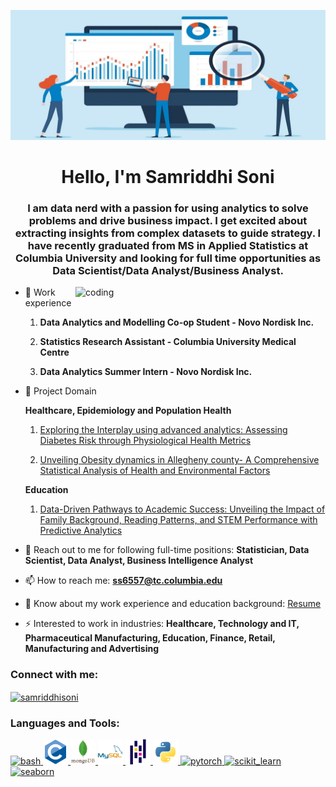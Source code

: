 ![MasterHead](1-img.jpg)


<h1 align="center">Hello, I'm Samriddhi Soni</h1>

<h3 align="center">I am data nerd with a passion for using analytics to solve problems and drive business impact. I get excited about extracting insights from complex datasets to guide strategy. I have recently graduated from MS in Applied Statistics at Columbia University and looking for full time opportunities as Data Scientist/Data Analyst/Business Analyst.</h3>

<img align="right" alt="coding" width=400 src="https://miro.medium.com/v2/resize:fit:1200/0*dI-o8H3i0w66SpK7.gif">

- 🌱 Work experience
  
   1. **Data Analytics and Modelling Co-op Student - Novo Nordisk Inc.**
  
   2. **Statistics Research Assistant - Columbia University Medical Centre**
 
   3. **Data Analytics Summer Intern - Novo Nordisk Inc.**

- 🔭 Project Domain

  **Healthcare, Epidemiology and Population Health**
  1. [Exploring the Interplay using advanced analytics: Assessing Diabetes Risk through Physiological Health Metrics](https://github.com/Samriddhi-Soni/Unraveling-Diabetes-Risk-Insights-from-Health-Metrics-and-Demographics)
  
  2. [Unveiling Obesity dynamics in Allegheny county- A Comprehensive Statistical Analysis of Health and Environmental Factors](https://github.com/Samriddhi-Soni/Unveiling-Obesity-Dynamics-A-Machine-Learning-Approach-to-Socio-Economic-and-Demographic-Influences)

  **Education**
  1. [Data-Driven Pathways to Academic Success: Unveiling the Impact of Family Background, Reading Patterns, and STEM Performance with Predictive Analytics](https://github.com/Samriddhi-Soni/Pathways-to-Academic-Success-with-Predictive-Analytics)

- 💬 Reach out to me for following full-time positions: **Statistician, Data Scientist, Data Analyst, Business Intelligence Analyst**

- 📫 How to reach me: **ss6557@tc.columbia.edu**

- 📄 Know about my work experience and education background: [Resume](https://drive.google.com/file/d/16TXm3NTfJWHYaYOjpTeJt_qLnTFTzvU3/view?usp=sharing)

- ⚡ Interested to work in industries: **Healthcare, Technology and IT, Pharmaceutical Manufacturing, Education, Finance, Retail, Manufacturing and Advertising**

<h3 align="left">Connect with me:</h3>
<p align="left">
<a href="https://www.linkedin.com/in/samriddhi-soni-9036461b9/" target="blank"><img align="center" src="https://raw.githubusercontent.com/rahuldkjain/github-profile-readme-generator/master/src/images/icons/Social/linked-in-alt.svg" alt="samriddhisoni" height="30" width="40" /></a>
</p>

<h3 align="left">Languages and Tools:</h3>
<p align="left"> <a href="https://www.gnu.org/software/bash/" target="_blank" rel="noreferrer"> <img src="https://www.vectorlogo.zone/logos/gnu_bash/gnu_bash-icon.svg" alt="bash" width="40" height="40"/> </a> <a href="https://www.cprogramming.com/" target="_blank" rel="noreferrer"> <img src="https://raw.githubusercontent.com/devicons/devicon/master/icons/c/c-original.svg" alt="c" width="40" height="40"/> </a> <a href="https://www.mongodb.com/" target="_blank" rel="noreferrer"> <img src="https://raw.githubusercontent.com/devicons/devicon/master/icons/mongodb/mongodb-original-wordmark.svg" alt="mongodb" width="40" height="40"/> </a> <a href="https://www.mysql.com/" target="_blank" rel="noreferrer"> <img src="https://raw.githubusercontent.com/devicons/devicon/master/icons/mysql/mysql-original-wordmark.svg" alt="mysql" width="40" height="40"/> </a> <a href="https://pandas.pydata.org/" target="_blank" rel="noreferrer"> <img src="https://raw.githubusercontent.com/devicons/devicon/2ae2a900d2f041da66e950e4d48052658d850630/icons/pandas/pandas-original.svg" alt="pandas" width="40" height="40"/> </a> <a href="https://www.python.org" target="_blank" rel="noreferrer"> <img src="https://raw.githubusercontent.com/devicons/devicon/master/icons/python/python-original.svg" alt="python" width="40" height="40"/> </a> <a href="https://pytorch.org/" target="_blank" rel="noreferrer"> <img src="https://www.vectorlogo.zone/logos/pytorch/pytorch-icon.svg" alt="pytorch" width="40" height="40"/> </a> <a href="https://scikit-learn.org/" target="_blank" rel="noreferrer"> <img src="https://upload.wikimedia.org/wikipedia/commons/0/05/Scikit_learn_logo_small.svg" alt="scikit_learn" width="40" height="40"/> </a> <a href="https://seaborn.pydata.org/" target="_blank" rel="noreferrer"> <img src="https://seaborn.pydata.org/_images/logo-mark-lightbg.svg" alt="seaborn" width="40" height="40"/> </a> </p>
